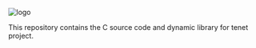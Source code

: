 ![logo](https://gitee.com/benrush/tenet-lib/tree/master/logo.png)

This repository contains the C source code and dynamic library for tenet project.
